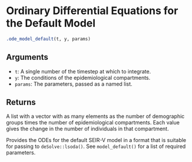 # Ordinary Differential Equations for the Default Model

```r
.ode_model_default(t, y, params)
```

## Arguments

- `t`: A single number of the timestep at which to integrate.
- `y`: The conditions of the epidemiological compartments.
- `params`: The parameters, passed as a named list.

## Returns

A list with a vector with as many elements as the number of demographic groups times the number of epidemiological compartments. Each value gives the change in the number of individuals in that compartment.

Provides the ODEs for the default SEIR-V model in a format that is suitable for passing to `deSolve::lsoda()`. See `model_default()` for a list of required parameters.
